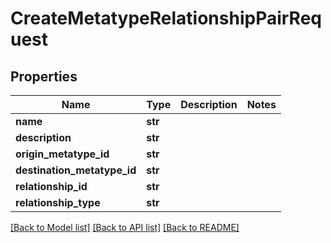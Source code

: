 # CreateMetatypeRelationshipPairRequest

## Properties
Name | Type | Description | Notes
------------ | ------------- | ------------- | -------------
**name** | **str** |  | 
**description** | **str** |  | 
**origin_metatype_id** | **str** |  | 
**destination_metatype_id** | **str** |  | 
**relationship_id** | **str** |  | 
**relationship_type** | **str** |  | 

[[Back to Model list]](../README.md#documentation-for-models) [[Back to API list]](../README.md#documentation-for-api-endpoints) [[Back to README]](../README.md)

